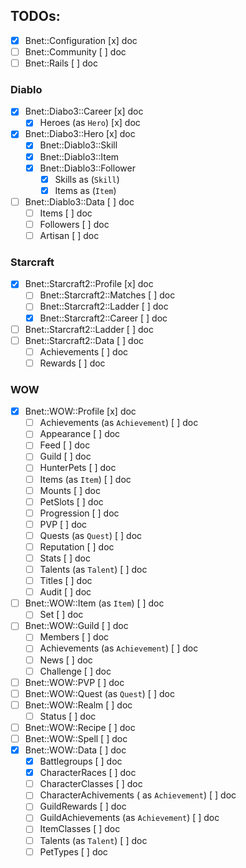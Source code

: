 ## TODOs:

- [x] Bnet::Configuration                         [x] doc
- [ ] Bnet::Community                             [ ] doc
- [ ] Bnet::Rails                                 [ ] doc

### Diablo

- [x] Bnet::Diabo3::Career                        [x] doc
  - [x] Heroes (as `Hero`)                        [x] doc
- [x] Bnet::Diabo3::Hero                          [x] doc
  - [x] Bnet::Diablo3::Skill
  - [x] Bnet::Diablo3::Item
  - [x] Bnet::Diablo3::Follower
    - [x] Skills as (`Skill`)
    - [x] Items as (`Item`)

- [ ] Bnet::Diablo3::Data                         [ ] doc
  - [ ] Items                                     [ ] doc
  - [ ] Followers                                 [ ] doc
  - [ ] Artisan                                   [ ] doc

### Starcraft

- [x] Bnet::Starcraft2::Profile                   [x] doc
  - [ ] Bnet::Starcraft2::Matches                 [ ] doc
  - [ ] Bnet::Starcraft2::Ladder                  [ ] doc
  - [x] Bnet::Starcraft2::Career                  [ ] doc
- [ ] Bnet::Starcraft2::Ladder                    [ ] doc
- [ ] Bnet::Starcraft2::Data                      [ ] doc
  - [ ] Achievements                              [ ] doc
  - [ ] Rewards                                   [ ] doc

### WOW

- [x] Bnet::WOW::Profile                          [x] doc
    - [ ] Achievements (as `Achievement`)         [ ] doc
    - [ ] Appearance                              [ ] doc
    - [ ] Feed                                    [ ] doc
    - [ ] Guild                                   [ ] doc
    - [ ] HunterPets                              [ ] doc
    - [ ] Items (as `Item`)                       [ ] doc
    - [ ] Mounts                                  [ ] doc
    - [ ] PetSlots                                [ ] doc
    - [ ] Progression                             [ ] doc
    - [ ] PVP                                     [ ] doc
    - [ ] Quests (as `Quest`)                     [ ] doc
    - [ ] Reputation                              [ ] doc
    - [ ] Stats                                   [ ] doc
    - [ ] Talents (as `Talent`)                   [ ] doc
    - [ ] Titles                                  [ ] doc
    - [ ] Audit                                   [ ] doc
- [ ] Bnet::WOW::Item (as `Item`)                 [ ] doc
    - [ ] Set                                     [ ] doc
- [ ] Bnet::WOW::Guild                            [ ] doc
    - [ ] Members                                 [ ] doc
    - [ ] Achievements (as `Achievement`)         [ ] doc
    - [ ] News                                    [ ] doc
    - [ ] Challenge                               [ ] doc
- [ ] Bnet::WOW::PVP                              [ ] doc
- [ ] Bnet::WOW::Quest (as `Quest`)               [ ] doc
- [ ] Bnet::WOW::Realm                            [ ] doc
    - [ ] Status                                  [ ] doc
- [ ] Bnet::WOW::Recipe                           [ ] doc
- [ ] Bnet::WOW::Spell                            [ ] doc
- [x] Bnet::WOW::Data                             [ ] doc
  - [x] Battlegroups                              [ ] doc
  - [X] CharacterRaces                            [ ] doc
  - [ ] CharacterClasses                          [ ] doc
  - [ ] CharacterAchivements ( as `Achievement`)  [ ] doc
  - [ ] GuildRewards                              [ ] doc
  - [ ] GuildAchievements (as `Achievement`)      [ ] doc
  - [ ] ItemClasses                               [ ] doc
  - [ ] Talents (as `Talent`)                     [ ] doc
  - [ ] PetTypes                                  [ ] doc
